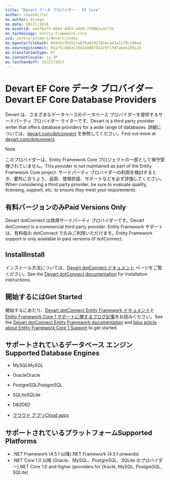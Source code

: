 ```yaml
---
title: "Devart データ プロバイダー - EF Core"
author: rowanmiller
ms.author: divega
ms.date: 10/27/2016
ms.assetid: aad70a75-d04d-4d63-a489-7f9062a3c73d
ms.technology: entity-framework-core
uid: core/providers/devart/index
ms.openlocfilehash: 04de917b3327a6f544292781bca42a1170c199ad
ms.sourcegitcommit: 01a75cd483c1943ddd6f82af971f07abde20912e
ms.translationtype: HT
ms.contentlocale: ja-JP
ms.lasthandoff: 10/27/2017
---
```

# <a name="devart-ef-core-database-providers"></a><span data-ttu-id="b4a14-102">Devart EF Core データ プロバイダー</span><span class="sxs-lookup"><span data-stu-id="b4a14-102">Devart EF Core Database Providers</span></span>

<span data-ttu-id="b4a14-103">Devart は、さまざまなデータベースのデータベース プロバイダーを提供するサードパーティ プロバイダー ライターです。</span><span class="sxs-lookup"><span data-stu-id="b4a14-103">Devart is a third party provider writer that offers database providers for a wide range of databases.</span></span> <span data-ttu-id="b4a14-104">詳細については、[devart.com/dotconnect](https://www.devart.com/dotconnect/) を参照してください。</span><span class="sxs-lookup"><span data-stu-id="b4a14-104">Find out more at [devart.com/dotconnect](https://www.devart.com/dotconnect/).</span></span>

> [!NOTE]  
> <span data-ttu-id="b4a14-105">このプロバイダーは、Entity Framework Core プロジェクトの一部として保守管理されていません。</span><span class="sxs-lookup"><span data-stu-id="b4a14-105">This provider is not maintained as part of the Entity Framework Core project.</span></span> <span data-ttu-id="b4a14-106">サードパーティ プロバイダーの利用を検討するとき、要件に合うよう、品質、使用許諾、サポートなどを必ず評価してください。</span><span class="sxs-lookup"><span data-stu-id="b4a14-106">When considering a third party provider, be sure to evaluate quality, licensing, support, etc. to ensure they meet your requirements.</span></span>

## <a name="paid-versions-only"></a><span data-ttu-id="b4a14-107">有料バージョンのみ</span><span class="sxs-lookup"><span data-stu-id="b4a14-107">Paid Versions Only</span></span>

<span data-ttu-id="b4a14-108">Devart dotConnect は商用サードパーティ プロバイダーです。</span><span class="sxs-lookup"><span data-stu-id="b4a14-108">Devart dotConnect is a commercial third party provider.</span></span> <span data-ttu-id="b4a14-109">Entity Framework サポートは、有料版の dotConnect でのみご利用いただけます。</span><span class="sxs-lookup"><span data-stu-id="b4a14-109">Entity Framework support is only available in paid versions of dotConnect.</span></span>

## <a name="install"></a><span data-ttu-id="b4a14-110">Install</span><span class="sxs-lookup"><span data-stu-id="b4a14-110">Install</span></span>

<span data-ttu-id="b4a14-111">インストール方法については、[Devart dotConnect ドキュメント](https://www.devart.com/dotconnect/) ページをご覧ください。</span><span class="sxs-lookup"><span data-stu-id="b4a14-111">See the [Devart dotConnect documentation](https://www.devart.com/dotconnect/) for installation instructions.</span></span>

## <a name="get-started"></a><span data-ttu-id="b4a14-112">開始するには</span><span class="sxs-lookup"><span data-stu-id="b4a14-112">Get Started</span></span>

<span data-ttu-id="b4a14-113">開始するにあたり、[Devart dotConnect Entity Framework ドキュメント](https://www.devart.com/dotconnect/entityframework.html)と [Entity Framework Core 1 サポートに関するブログ記事](http://blog.devart.com/entity-framework-core-1-entity-framework-7-support.html)をお読みください。</span><span class="sxs-lookup"><span data-stu-id="b4a14-113">See the [Devart dotConnect Entity Framework documentation](https://www.devart.com/dotconnect/entityframework.html) and [blog article about Entity Framework Core 1 Support](http://blog.devart.com/entity-framework-core-1-entity-framework-7-support.html) to get started.</span></span>

## <a name="supported-database-engines"></a><span data-ttu-id="b4a14-114">サポートされているデータベース エンジン</span><span class="sxs-lookup"><span data-stu-id="b4a14-114">Supported Database Engines</span></span>

* <span data-ttu-id="b4a14-115">MySQL</span><span class="sxs-lookup"><span data-stu-id="b4a14-115">MySQL</span></span>

* <span data-ttu-id="b4a14-116">Oracle</span><span class="sxs-lookup"><span data-stu-id="b4a14-116">Oracle</span></span>

* <span data-ttu-id="b4a14-117">PostgreSQL</span><span class="sxs-lookup"><span data-stu-id="b4a14-117">PostgreSQL</span></span>

* <span data-ttu-id="b4a14-118">SQLite</span><span class="sxs-lookup"><span data-stu-id="b4a14-118">SQLite</span></span>

* <span data-ttu-id="b4a14-119">DB2</span><span class="sxs-lookup"><span data-stu-id="b4a14-119">DB2</span></span>

* [<span data-ttu-id="b4a14-120">クラウド アプリ</span><span class="sxs-lookup"><span data-stu-id="b4a14-120">Cloud apps</span></span>](https://www.devart.com/dotconnect/#cloud)

## <a name="supported-platforms"></a><span data-ttu-id="b4a14-121">サポートされているプラットフォーム</span><span class="sxs-lookup"><span data-stu-id="b4a14-121">Supported Platforms</span></span>

* <span data-ttu-id="b4a14-122">.NET Framework (4.5.1 以降)</span><span class="sxs-lookup"><span data-stu-id="b4a14-122">.NET Framework (4.5.1 onwards)</span></span>
* <span data-ttu-id="b4a14-123">.NET Core 1.0 以降 (Oracle、MySQL、PostgreSQL、SQLite のプロバイダー)</span><span class="sxs-lookup"><span data-stu-id="b4a14-123">.NET Core 1.0 and higher (providers for Oracle, MySQL, PostgreSQL, SQLite)</span></span>
